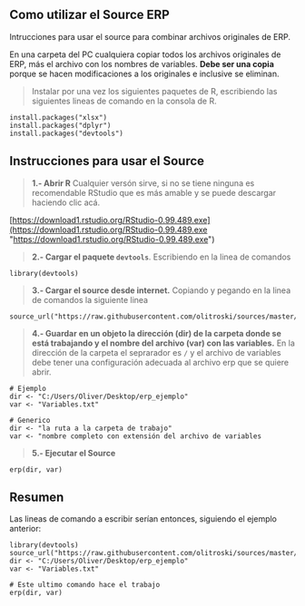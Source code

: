 ## Como utilizar el Source ERP
Intrucciones para usar el source para combinar archivos originales de ERP.

En una carpeta  del PC cualquiera copiar todos los archivos originales de ERP, más el archivo con los nombres de variables. **Debe ser una copia** porque se hacen modificaciones a los originales e inclusive se eliminan.

> Instalar por una vez los siguientes paquetes de R, escribiendo las siguientes lineas de comando en la consola de R.

	install.packages("xlsx")
	install.packages("dplyr")
	install.packages("devtools")


## Instrucciones para usar el Source

> **1.- Abrir R**
Cualquier versón sirve, si no se tiene ninguna es recomendable RStudio que es más amable y se puede descargar haciendo clic acá.

[https://download1.rstudio.org/RStudio-0.99.489.exe](https://download1.rstudio.org/RStudio-0.99.489.exe "https://download1.rstudio.org/RStudio-0.99.489.exe")


> **2.- Cargar el paquete `devtools`**. Escribiendo en la linea de comandos

	library(devtools)

> **3.- Cargar el source desde internet.** Copiando y pegando en la linea de comandos la siguiente linea

	source_url("https://raw.githubusercontent.com/olitroski/sources/master/source_erp.r")

> **4.- Guardar en un objeto la dirección (dir) de la carpeta donde se está trabajando y el nombre del archivo (var) con las variables.** En la dirección de la carpeta el seprarador es `/` y el archivo de variables debe tener una configuración adecuada al archivo erp que se quiere abrir. 

	# Ejemplo
	dir <- "C:/Users/Oliver/Desktop/erp_ejemplo"
	var <- "Variables.txt"

	# Generico
	dir <- "la ruta a la carpeta de trabajo"
	var <- "nombre completo con extensión del archivo de variables

> **5.- Ejecutar el Source**

	erp(dir, var)


## Resumen
Las lineas de comando a escribir serían entonces, siguiendo el ejemplo anterior:

	library(devtools)
	source_url("https://raw.githubusercontent.com/olitroski/sources/master/source_erp.r")
	dir <- "C:/Users/Oliver/Desktop/erp_ejemplo"
	var <- "Variables.txt"
	
	# Este ultimo comando hace el trabajo
	erp(dir, var) 
 


 
 